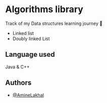 
# Algorithms library
Track of my Data structures learning journey 🧮

- Linked list
- Doubly linked List


## Language used

Java & C++ 


## Authors


- [@AmineLakhal](https://github.com/aminelkl)


